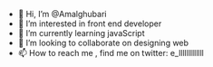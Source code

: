 - 👋 Hi, I’m @Amalghubari
- 👀 I’m interested in front end developer
- 🌱 I’m currently learning javaScript
- 💞️ I’m looking to collaborate on designing web
- 📫 How to reach me , find me on twitter: e_lllllllllllll

<!---
Amalghubari/Amalghubari is a ✨ special ✨ repository because its `README.md` (this file) appears on your GitHub profile.
You can click the Preview link to take a look at your changes.
--->
